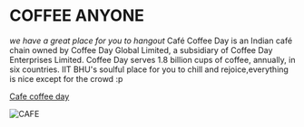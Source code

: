 # COFFEE ANYONE
*we have a great place for you to hangout*
Café Coffee Day is an Indian café chain owned by Coffee Day Global Limited, a subsidiary of Coffee Day Enterprises Limited.
Coffee Day serves 1.8 billion cups of coffee, annually, in six countries.
IIT BHU's soulful place for you to chill and rejoice,everything is nice except for the crowd :p 

[Cafe coffee day](https://www.cafecoffeeday.com)

![CAFE](https://upload.wikimedia.org/wikipedia/en/5/51/Logo_of_Cafe_Coffee_Day%2C_May_2018.png)
